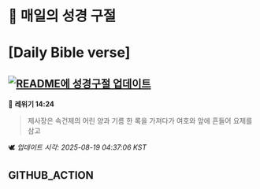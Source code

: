 # 🙏 매일의 성경 구절
# [Daily Bible verse]
## [![README에 성경구절 업데이트](https://github.com/DONGSUKA/first_test/actions/workflows/update-readme-bible.yml/badge.svg)](https://github.com/DONGSUKA/first_test/actions/workflows/update-readme-bible.yml)
<!-- START_BIBLE_VERSE -->
📖 **레위기 14:24**
> 제사장은 속건제의 어린 양과 기름 한 록을 가져다가 여호와 앞에 흔들어 요제를 삼고

🕊️ _업데이트 시각: 2025-08-19 04:37:06 KST_
  <!-- END_BIBLE_VERSE -->
## GITHUB_ACTION
